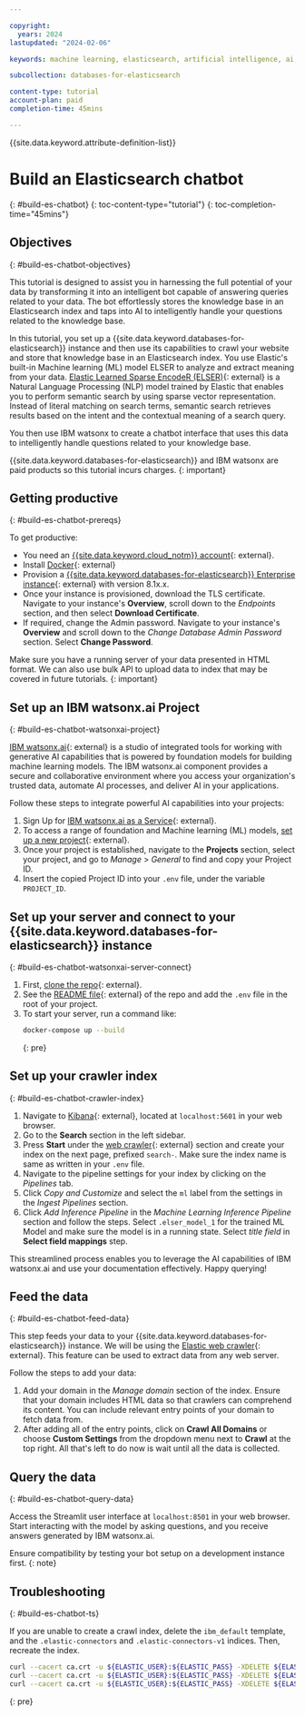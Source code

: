 ```yaml
---

copyright:
  years: 2024
lastupdated: "2024-02-06"

keywords: machine learning, elasticsearch, artificial intelligence, ai, model, vector search, bot

subcollection: databases-for-elasticsearch

content-type: tutorial
account-plan: paid
completion-time: 45mins

---
```


{{site.data.keyword.attribute-definition-list}}

# Build an Elasticsearch chatbot
{: #build-es-chatbot}
{: toc-content-type="tutorial"}
{: toc-completion-time="45mins"}

## Objectives
{: #build-es-chatbot-objectives}

This tutorial is designed to assist you in harnessing the full potential of your data by transforming it into an intelligent bot capable of answering queries related to your data. The bot effortlessly stores the knowledge base in an Elasticsearch index and taps into AI to intelligently handle your questions related to the knowledge base.

In this tutorial, you set up a {{site.data.keyword.databases-for-elasticsearch}} instance and then use its capabilities to crawl your website and store that knowledge base in an Elasticsearch index. You use Elastic's built-in Machine learning (ML) model ELSER to analyze and extract meaning from your data. [Elastic Learned Sparse EncodeR (ELSER)](https://www.elastic.co/guide/en/machine-learning/current/ml-nlp-elser.html){: external} is a Natural Language Processing (NLP) model trained by Elastic that enables you to perform semantic search by using sparse vector representation. Instead of literal matching on search terms, semantic search retrieves results based on the intent and the contextual meaning of a search query.

You then use IBM watsonx to create a chatbot interface that uses this data to intelligently handle questions related to your knowledge base.

{{site.data.keyword.databases-for-elasticsearch}} and IBM watsonx are paid products so this tutorial incurs charges.
{: important}

## Getting productive
{: #build-es-chatbot-prereqs}

To get productive:

- You need an [{{site.data.keyword.cloud_notm}} account](https://cloud.ibm.com/registration){: external}.
- Install [Docker](https://www.docker.com/get-started/){: external}
- Provision a [{{site.data.keyword.databases-for-elasticsearch}} Enterprise instance](https://cloud.ibm.com/databases/databases-for-elasticsearch/create){: external} with version 8.1x.x.
- Once your instance is provisioned, download the TLS certificate. Navigate to your instance's **Overview**, scroll down to the *Endpoints* section, and then select **Download Certificate**.
- If required, change the Admin password. Navigate to your instance's **Overview** and scroll down to the *Change Database Admin Password* section. Select **Change Password**.

Make sure you have a running server of your data presented in HTML format. We can also use bulk API to upload data to index that may be covered in future tutorials.
{: important}

## Set up an IBM watsonx.ai Project
{: #build-es-chatbot-watsonxai-project}

[IBM watsonx.ai](https://www.ibm.com/products/watsonx-ai){: external} is a studio of integrated tools for working with generative AI capabilities that is powered by foundation models for building machine learning models. The IBM watsonx.ai component provides a secure and collaborative environment where you access your organization's trusted data, automate AI processes, and deliver AI in your applications.

Follow these steps to integrate powerful AI capabilities into your projects:

1. Sign Up for [IBM watsonx.ai as a Service](https://www.ibm.com/docs/en/watsonx-as-a-service?topic=started-signing-up-watsonx){: external}.
1. To access a range of foundation and Machine learning (ML) models, [set up a new project](https://www.ibm.com/docs/en/watsonx-as-a-service?topic=projects-creating-project#create-a-project){: external}.
1. Once your project is established, navigate to the **Projects** section, select your project, and go to *Manage* > *General* to find and copy your Project ID.
1. Insert the copied Project ID into your `.env` file, under the variable `PROJECT_ID`.

## Set up your server and connect to your {{site.data.keyword.databases-for-elasticsearch}} instance
{: #build-es-chatbot-watsonxai-server-connect}

1. First, [clone the repo](https://github.com/IBM/icd-elastic-bot){: external}.
1. See the [README file](https://github.ibm.com/Dhananjay-Meena/icd-elastic-bot/blob/main/README.md){: external} of the repo and add the `.env` file in the root of your project.
1. To start your server, run a command like:
   ```sh
   docker-compose up --build
   ```
   {: pre}

## Set up your crawler index
{: #build-es-chatbot-crawler-index}

1. Navigate to [Kibana](https://www.elastic.co/kibana){: external}, located at `localhost:5601` in your web browser.
1. Go to the **Search** section in the left sidebar.
1. Press **Start** under the [web crawler](https://www.elastic.co/web-crawler){: external} section and create your index on the next page, prefixed `search-`. Make sure the index name is same as written in your `.env` file.
1. Navigate to the pipeline settings for your index by clicking on the *Pipelines* tab.
1. Click *Copy and Customize* and select the `ml` label from the settings in the *Ingest Pipelines* section.
1. Click *Add Inference Pipeline* in the *Machine Learning Inference Pipeline* section and follow the steps. Select `.elser_model_1` for the trained ML Model and make sure the model is in a running state. Select *title field* in **Select field mappings** step.

This streamlined process enables you to leverage the AI capabilities of IBM watsonx.ai and use your documentation effectively. Happy querying!

## Feed the data
{: #build-es-chatbot-feed-data}

This step feeds your data to your {{site.data.keyword.databases-for-elasticsearch}} instance. We will be using the [Elastic web crawler](https://www.elastic.co/guide/en/enterprise-search/current/crawler-private-network-cloud.html){: external}. This feature can be used to extract data from any web server.

Follow the steps to add your data:

1. Add your domain in the *Manage domain* section of the index. Ensure that your domain includes HTML data so that crawlers can comprehend its content. You can include relevant entry points of your domain to fetch data from.
1. After adding all of the entry points, click on **Crawl All Domains** or choose **Custom Settings** from the dropdown menu next to **Crawl** at the top right. All that's left to do now is wait until all the data is collected.

## Query the data
{: #build-es-chatbot-query-data}

Access the Streamlit user interface at `localhost:8501` in your web browser. Start interacting with the model by asking questions, and you receive answers generated by IBM watsonx.ai.

Ensure compatibility by testing your bot setup on a development instance first.
{: note}


## Troubleshooting
{: #build-es-chatbot-ts}

If you are unable to create a crawl index, delete the `ibm_default` template, and the `.elastic-connectors` and `.elastic-connectors-v1` indices. Then, recreate the index.

```sh
curl --cacert ca.crt -u ${ELASTIC_USER}:${ELASTIC_PASS} -XDELETE ${ELASTIC_HOST}/.elastic_connectors
curl --cacert ca.crt -u ${ELASTIC_USER}:${ELASTIC_PASS} -XDELETE ${ELASTIC_HOST}/.elastic-connectors-v1
curl --cacert ca.crt -u ${ELASTIC_USER}:${ELASTIC_PASS} -XDELETE ${ELASTIC_HOST}/_template/ibm_defaults
```
{: pre}
